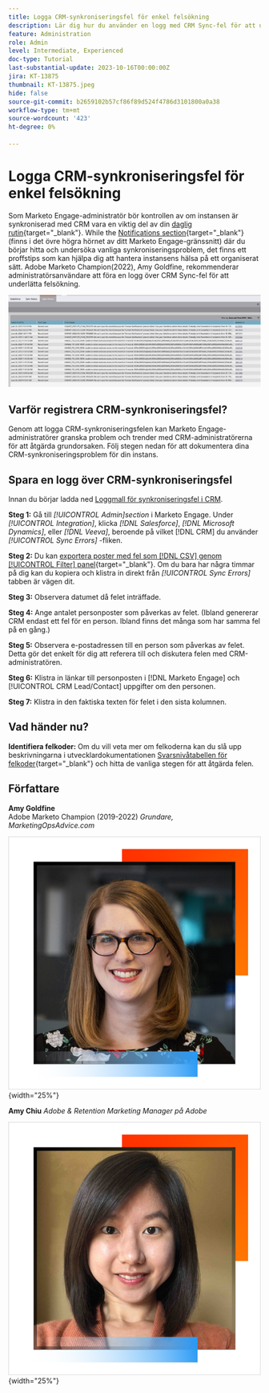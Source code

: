 ```yaml
---
title: Logga CRM-synkroniseringsfel för enkel felsökning
description: Lär dig hur du använder en logg med CRM Sync-fel för att undersöka CRM-synkroniseringsproblem och få det att fungera smidigt.
feature: Administration
role: Admin
level: Intermediate, Experienced
doc-type: Tutorial
last-substantial-update: 2023-10-16T00:00:00Z
jira: KT-13875
thumbnail: KT-13875.jpeg
hide: false
source-git-commit: b2659102b57cf86f89d524f4786d3101800a0a38
workflow-type: tm+mt
source-wordcount: '423'
ht-degree: 0%

---
```



# Logga CRM-synkroniseringsfel för enkel felsökning

Som Marketo Engage-administratör bör kontrollen av om instansen är synkroniserad med CRM vara en viktig del av din [daglig rutin](https://nation.marketo.com/t5/champion-program-blogs/my-marketo-morning-routine-tips-for-driving-marketing-operation/ba-p/247508){target="_blank"}. While the [Notifications section](https://experienceleague.adobe.com/docs/marketo/using/product-docs/core-marketo-concepts/miscellaneous/notification-types.html){target="_blank"} (finns i det övre högra hörnet av ditt Marketo Engage-gränssnitt) där du börjar hitta och undersöka vanliga synkroniseringsproblem, det finns ett proffstips som kan hjälpa dig att hantera instansens hälsa på ett organiserat sätt.  Adobe Marketo Champion(2022), Amy Goldfine, rekommenderar administratörsanvändare att föra en logg över CRM Sync-fel för att underlätta felsökning.

![Skärmbild på fliken Synkroniseringsfel](/help/tutorial-inherited-instance/_assets/Marketo_Engage_Admin_Salesforce_Sync_Errors_Tab.png)

## Varför registrera CRM-synkroniseringsfel?

Genom att logga CRM-synkroniseringsfelen kan Marketo Engage-administratörer granska problem och trender med CRM-administratörerna för att åtgärda grundorsaken. Följ stegen nedan för att dokumentera dina CRM-synkroniseringsproblem för din instans.

## Spara en logg över CRM-synkroniseringsfel

Innan du börjar ladda ned [Loggmall för synkroniseringsfel i CRM](/help/tutorial-inherited-instance/_assets/downloads/Adobe-Marketo-Engage_CRM-Sync-Error-Log-Template.xlsx).

**Steg 1:** Gå till *[!UICONTROL Admin]section* i Marketo Engage. Under *[!UICONTROL Integration]*, klicka *[!DNL Salesforce]*, *[!DNL Microsoft Dynamics]*, eller *[!DNL Veeva]*, beroende på vilket [!DNL CRM] du använder *[!UICONTROL Sync Errors]* -fliken.

**Steg 2:** Du kan [exportera poster med fel som [!DNL CSV] genom [!UICONTROL Filter] panel](https://experienceleague.adobe.com/docs/marketo/using/product-docs/crm-sync/salesforce-sync/salesforce-sync-errors.html#filter-sync-errors){target="_blank"}. Om du bara har några timmar på dig kan du kopiera och klistra in direkt från *[!UICONTROL Sync Errors]* tabben är vägen dit.

**Steg 3:** Observera datumet då felet inträffade.

**Steg 4:** Ange antalet personposter som påverkas av felet. (Ibland genererar CRM endast ett fel för en person. Ibland finns det många som har samma fel på en gång.)

**Steg 5:** Observera e-postadressen till en person som påverkas av felet. Detta gör det enkelt för dig att referera till och diskutera felen med CRM-administratören.

**Steg 6:** Klistra in länkar till personposten i [!DNL Marketo Engage] och [!UICONTROL CRM Lead/Contact] uppgifter om den personen.

**Steg 7:** Klistra in den faktiska texten för felet i den sista kolumnen.

## Vad händer nu?

**Identifiera felkoder:** Om du vill veta mer om felkoderna kan du slå upp beskrivningarna i utvecklardokumentationen [Svarsnivåtabellen för felkoder](https://developers.marketo.com/rest-api/error-codes/#response_level_error_codes){target="_blank"} och hitta de vanliga stegen för att åtgärda felen.

## Författare

**Amy Goldfine**\
Adobe Marketo Champion (2019-2022)
*Grundare, MarketingOpsAdvice.com*

![Amy Goldfine](/help/tutorial-inherited-instance/_assets/authors/Customer_Author_Amy_Goldfine.png){width="25%"}

**Amy Chiu**
*Adobe &amp; Retention Marketing Manager på Adobe*

![Amy Chiu](/help/tutorial-inherited-instance/_assets/authors/Adobe_Author_Amy_Chiu.png){width="25%"}

